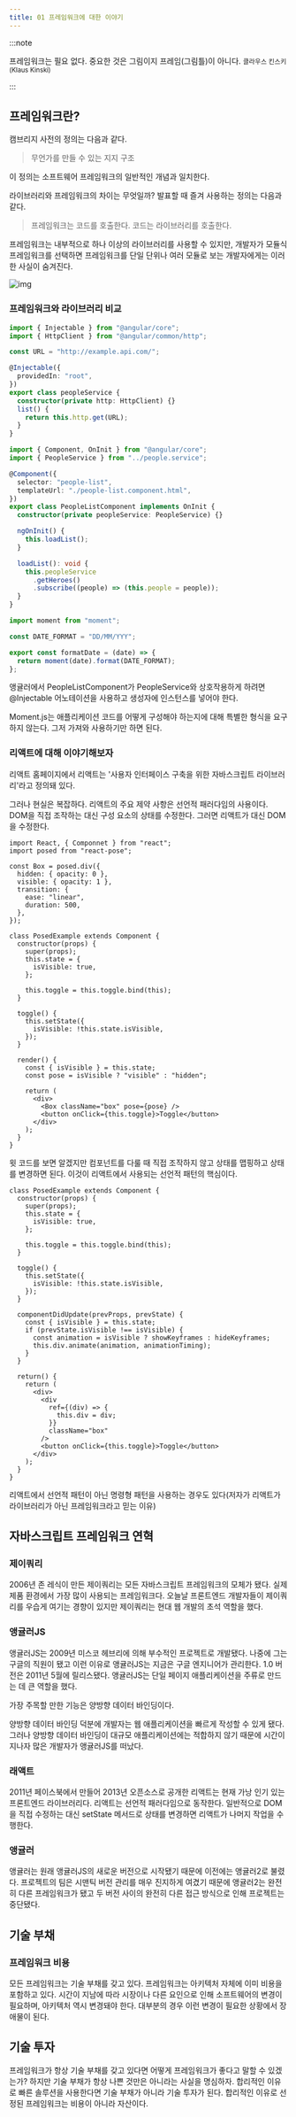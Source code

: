 ```yaml
---
title: 01 프레임워크에 대한 이야기
---
```


:::note

프레임워크는 필요 없다. 중요한 것은 그림이지 프레임(그림틀)이 아니다.
<small>클라우스 킨스키(Klaus Kinski)</small>

:::

## 프레임워크란?

캠브리지 사전의 정의는 다음과 같다.

> 무언가를 만들 수 있는 지지 구조

이 정의는 소프트웨어 프레임워크의 일반적인 개념과 일치한다.

라이브러리와 프레임워크의 차이는 무엇일까? 발표할 때 즐겨 사용하는 정의는 다음과 같다.

> 프레임워크는 코드를 호출한다. 코드는 라이브러리를 호출한다.

프레임워크는 내부적으로 하나 이상의 라이브러리를 사용할 수 있지만, 개발자가 모듈식 프레임워크를 선택하면 프레임워크를 단일 단위나 여러 모듈로 보는 개발자에게는 이러한 사실이 숨겨진다.

![img](./images/framework-library-code.png)

### 프레임워크와 라이브러리 비교

```ts title="앵귤러 Service 예제"
import { Injectable } from "@angular/core";
import { HttpClient } from "@angular/common/http";

const URL = "http://example.api.com/";

@Injectable({
  providedIn: "root",
})
export class peopleService {
  constructor(private http: HttpClient) {}
  list() {
    return this.http.get(URL);
  }
}
```

```ts title="앵귤러 Component 예제"
import { Component, OnInit } from "@angular/core";
import { PeopleService } from "../people.service";

@Component({
  selector: "people-list",
  templateUrl: "./people-list.component.html",
})
export class PeopleListComponent implements OnInit {
  constructor(private peopleService: PeopleService) {}

  ngOnInit() {
    this.loadList();
  }

  loadList(): void {
    this.peopleService
      .getHeroes()
      .subscribe((people) => (this.people = people));
  }
}
```

```ts title="Moment.js 예제"
import moment from "moment";

const DATE_FORMAT = "DD/MM/YYY";

export const formatDate = (date) => {
  return moment(date).format(DATE_FORMAT);
};
```

앵귤러에서 PeopleListComponent가 PeopleService와 상호작용하게 하려면 @Injectable 어노테이션을 사용하고 생성자에 인스턴스를 넣어야 한다.

Moment.js는 애플리케이션 코드를 어떻게 구성해야 하는지에 대해 특별한 형식을 요구하지 않는다. 그저 가져와 사용하기만 하면 된다.

### 리액트에 대해 이야기해보자

리액트 홈페이지에서 리액트는 '사용자 인터페이스 구축을 위한 자바스크립트 라이브러리'라고 정의돼 있다.

그러나 현실은 복잡하다. 리액트의 주요 제약 사항은 선언적 패러다임의 사용이다. DOM을 직접 조작하는 대신 구성 요소의 상태를 수정한다. 그러면 리액트가 대신 DOM을 수정한다.

```tsx title="리액트 선언적 피턴"
import React, { Componnet } from "react";
import posed from "react-pose";

const Box = posed.div({
  hidden: { opacity: 0 },
  visible: { opacity: 1 },
  transition: {
    ease: "linear",
    duration: 500,
  },
});

class PosedExample extends Component {
  constructor(props) {
    super(props);
    this.state = {
      isVisible: true,
    };

    this.toggle = this.toggle.bind(this);
  }

  toggle() {
    this.setState({
      isVisible: !this.state.isVisible,
    });
  }

  render() {
    const { isVisible } = this.state;
    const pose = isVisible ? "visible" : "hidden";

    return (
      <div>
        <Box className="box" pose={pose} />
        <button onClick={this.toggle}>Toggle</button>
      </div>
    );
  }
}
```

윗 코드를 보면 알겠지만 컴포넌트를 다룰 때 직접 조작하지 않고 상태를 맵핑하고 상태를 변경하면 된다. 이것이 리액트에서 사용되는 선언적 패턴의 핵심이다.

```tsx title="리액트 명령형 패턴"
class PosedExample extends Component {
  constructor(props) {
    super(props);
    this.state = {
      isVisible: true,
    };

    this.toggle = this.toggle.bind(this);
  }

  toggle() {
    this.setState({
      isVisible: !this.state.isVisible,
    });
  }

  componentDidUpdate(prevProps, prevState) {
    const { isVisible } = this.state;
    if (prevState.isVisible !== isVisible) {
      const animation = isVisible ? showKeyframes : hideKeyframes;
      this.div.animate(animation, animationTiming);
    }
  }

  return() {
    return (
      <div>
        <div
          ref={(div) => {
            this.div = div;
          }}
          className="box"
        />
        <button onClick={this.toggle}>Toggle</button>
      </div>
    );
  }
}
```

리액트에서 선언적 패턴이 아닌 명령형 패턴을 사용하는 경우도 있다(저자가 리액트가 라이브러리가 아닌 프레임워크라고 믿는 이유)

## 자바스크립트 프레임워크 연혁

### 제이쿼리

2006년 존 레식이 만든 제이쿼리는 모든 자바스크립트 프레임워크의 모체가 됐다. 실제 제품 환경에서 가장 많이 사용되는 프레임워크다. 오늘날 프론트엔드 개발자들이 제이쿼리를 우습게 여기는 경향이 있지만 제이쿼리는 현대 웹 개발의 초석 역할을 했다.

### 앵귤러JS

앵귤러JS는 2009년 미스코 헤브리에 의해 부수적인 프로젝트로 개발됐다. 나중에 그는 구글의 직원이 됐고 이런 이유로 앵귤러JS는 지금은 구글 엔지니어가 관리한다. 1.0 버전은 2011년 5월에 릴리스됐다. 앵귤러JS는 단일 페이지 애플리케이션을 주류로 만드는 데 큰 역할을 했다.

가장 주목할 만한 기능은 양방향 데이터 바인딩이다.

양방향 데이터 바인딩 덕분에 개발자는 웹 애플리케이션을 빠르게 작성할 수 있게 됐다. 그러나 양방향 데이터 바인딩이 대규모 애플리케이션에는 적합하지 않기 때문에 시간이 지나자 많은 개발자가 앵귤러JS를 떠났다.

### 래액트

2011년 페이스북에서 만들어 2013년 오픈소스로 공개한 리액트는 현재 가낭 인기 있는 프론트엔드 라이브러리다. 리액트는 선언적 패러다임으로 동작한다. 일반적으로 DOM을 직접 수정하는 대신 setState 메서드로 상태를 변경하면 리액트가 나머지 작업을 수행한다.

### 앵귤러

앵귤러는 원래 앵귤러JS의 새로운 버전으로 시작됐기 때문에 이전에는 앵귤러2로 불렸다. 프로젝트의 팀은 시맨틱 버전 관리를 매우 진지하게 여겼기 때문에 앵귤러2는 완전히 다른 프레임워크가 됐고 두 버전 사이의 완전히 다른 접근 방식으로 인해 프로젝트는 중단됐다.

## 기술 부채

### 프레임워크 비용

모든 프레임워크는 기술 부채를 갖고 있다. 프레임워크는 아키텍처 자체에 이미 비용을 포함하고 있다. 시간이 지남에 따라 시장이나 다른 요인으로 인해 소프트웨어의 변경이 필요하며, 아키텍처 역시 변경돼야 한다. 대부분의 경우 이런 변경이 필요한 상황에서 장애물이 된다.

## 기술 투자

프레임워크가 항상 기술 부채를 갖고 있다면 어떻게 프레임워크가 좋다고 말할 수 있겠는가? 하지만 기술 부채가 항상 나쁜 것만은 아니라는 사실을 명심하자. 합리적인 이유로 빠른 솔루션을 사용한다면 기술 부채가 아니라 기술 투자가 된다. 합리적인 이유로 선정된 프레임워크는 비용이 아니라 자산이다.
